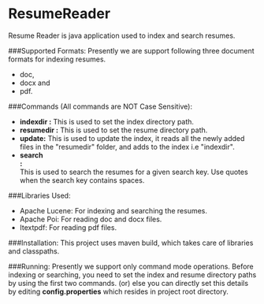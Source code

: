 ResumeReader
============
Resume Reader is java application used to index and search resumes.

###Supported Formats:
Presently we are support following three document formats for indexing resumes.
 * doc,
 * docx and
 * pdf.

###Commands (All commands are NOT Case Sensitive):
 * <strong>indexdir <Path> :</strong> This is used to set the index directory path.
 * <strong>resumedir <Path> :</strong> This is used to set the resume directory path.
 * <strong>update:</strong> This is used to update the index, it reads all the newly added files in the "resumedir" folder, and adds to the index i.e "indexdir".
 * <strong>search <Search key>:</strong> This is used to search the resumes for a given search key. Use quotes when the search key contains spaces.

###Libraries Used: 
 * Apache Lucene: For indexing and searching the resumes.
 * Apache Poi: For reading doc and docx files.
 * Itextpdf: For reading pdf files.
  
###Installation:
This project uses maven build, which takes care of libraries and classpaths. 

###Running:
Presently we support only command mode operations.
Before indexing or searching, you need to set the index and resume directory paths by using the first two commands.
(or) else you can directly set this details by editing <strong>config.properties</strong> which resides in project root directory. 

